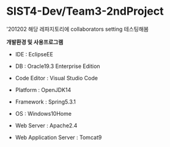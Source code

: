 # SIST4-Dev/Team3-2ndProject

'201202 해당 레파지토리에 collaborators setting 테스팅해봄

**개발환경 및 사용프로그램**
*  IDE : EclipseEE 

*  DB : Oracle19.3 Enterprise Edition

*  Code Editor : Visual Studio Code

*  Platform : OpenJDK14 

*  Framework : Spring5.3.1

*  OS : Windows10Home

*  Web Server : Apache2.4

*  Web Application Server : Tomcat9

